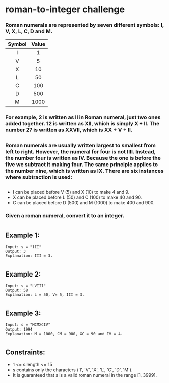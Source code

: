 # roman-to-integer challenge

### Roman numerals are represented by seven different symbols: I, V, X, L, C, D and M.

| **Symbol** | **Value** |
|:----------:|:---------:|
|      I     |     1     |
|      V     |     5     |
|      X     |     10    |
|      L     |     50    |
|      C     |    100    |
|      D     |    500    |
|      M     |    1000   |

### For example, 2 is written as II in Roman numeral, just two ones added together. 12 is written as XII, which is simply X + II. The number 27 is written as XXVII, which is XX + V + II.
##

### Roman numerals are usually written largest to smallest from left to right. However, the numeral for four is not IIII. Instead, the number four is written as IV. Because the one is before the five we subtract it making four. The same principle applies to the number nine, which is written as IX. There are six instances where subtraction is used:
##

- I can be placed before V (5) and X (10) to make 4 and 9. 
- X can be placed before L (50) and C (100) to make 40 and 90. 
- C can be placed before D (500) and M (1000) to make 400 and 900.

### Given a roman numeral, convert it to an integer.


#
## Example 1:
```
Input: s = "III"
Output: 3
Explanation: III = 3.
```

#
## Example 2:
```
Input: s = "LVIII"
Output: 58
Explanation: L = 50, V= 5, III = 3.
```

#
## Example 3:
```
Input: s = "MCMXCIV"
Output: 1994
Explanation: M = 1000, CM = 900, XC = 90 and IV = 4.
```

#
## Constraints:

- 1 <= s.length <= 15
- s contains only the characters ('I', 'V', 'X', 'L', 'C', 'D', 'M').
- It is guaranteed that s is a valid roman numeral in the range [1, 3999].